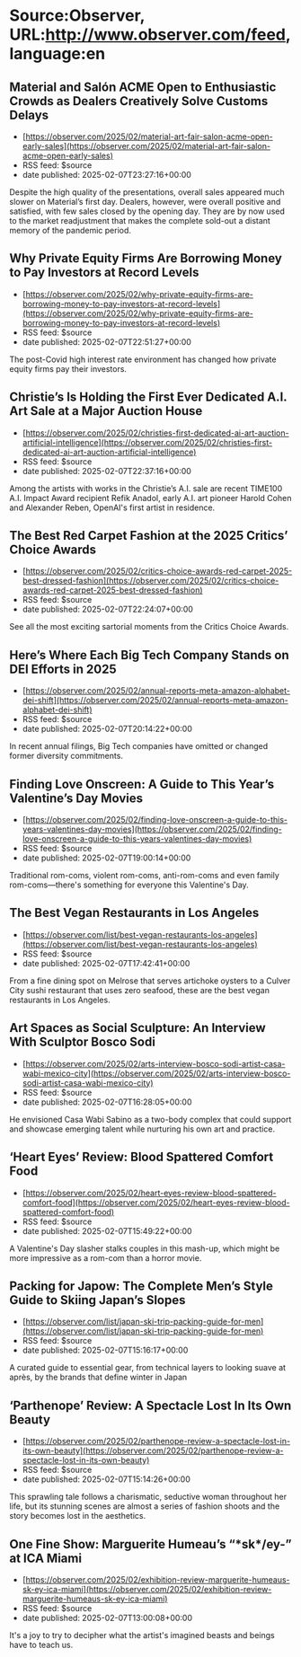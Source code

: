 # Source:Observer, URL:http://www.observer.com/feed, language:en

## Material and Salón ACME Open to Enthusiastic Crowds as Dealers Creatively Solve Customs Delays
 - [https://observer.com/2025/02/material-art-fair-salon-acme-open-early-sales](https://observer.com/2025/02/material-art-fair-salon-acme-open-early-sales)
 - RSS feed: $source
 - date published: 2025-02-07T23:27:16+00:00

Despite the high quality of the presentations, overall sales appeared much slower on Material’s first day. Dealers, however, were overall positive and satisfied, with few sales closed by the opening day. They are by now used to the market readjustment that makes the complete sold-out a distant memory of the pandemic period.

## Why Private Equity Firms Are Borrowing Money to Pay Investors at Record Levels
 - [https://observer.com/2025/02/why-private-equity-firms-are-borrowing-money-to-pay-investors-at-record-levels](https://observer.com/2025/02/why-private-equity-firms-are-borrowing-money-to-pay-investors-at-record-levels)
 - RSS feed: $source
 - date published: 2025-02-07T22:51:27+00:00

The post-Covid high interest rate environment has changed how private equity firms pay their investors.

## Christie’s Is Holding the First Ever Dedicated A.I. Art Sale at a Major Auction House
 - [https://observer.com/2025/02/christies-first-dedicated-ai-art-auction-artificial-intelligence](https://observer.com/2025/02/christies-first-dedicated-ai-art-auction-artificial-intelligence)
 - RSS feed: $source
 - date published: 2025-02-07T22:37:16+00:00

Among the artists with works in the Christie’s A.I. sale are recent TIME100 A.I. Impact Award recipient Refik Anadol, early A.I. art pioneer Harold Cohen and Alexander Reben, OpenAI's first artist in residence.

## The Best Red Carpet Fashion at the 2025 Critics’ Choice Awards
 - [https://observer.com/2025/02/critics-choice-awards-red-carpet-2025-best-dressed-fashion](https://observer.com/2025/02/critics-choice-awards-red-carpet-2025-best-dressed-fashion)
 - RSS feed: $source
 - date published: 2025-02-07T22:24:07+00:00

See all the most exciting sartorial moments from the Critics Choice Awards.

## Here’s Where Each Big Tech Company Stands on DEI Efforts in 2025
 - [https://observer.com/2025/02/annual-reports-meta-amazon-alphabet-dei-shift](https://observer.com/2025/02/annual-reports-meta-amazon-alphabet-dei-shift)
 - RSS feed: $source
 - date published: 2025-02-07T20:14:22+00:00

In recent annual filings, Big Tech companies have omitted or changed former diversity commitments.

## Finding Love Onscreen: A Guide to This Year’s Valentine’s Day Movies
 - [https://observer.com/2025/02/finding-love-onscreen-a-guide-to-this-years-valentines-day-movies](https://observer.com/2025/02/finding-love-onscreen-a-guide-to-this-years-valentines-day-movies)
 - RSS feed: $source
 - date published: 2025-02-07T19:00:14+00:00

Traditional rom-coms, violent rom-coms, anti-rom-coms and even family rom-coms—there's something for everyone this Valentine's Day.

## The Best Vegan Restaurants in Los Angeles
 - [https://observer.com/list/best-vegan-restaurants-los-angeles](https://observer.com/list/best-vegan-restaurants-los-angeles)
 - RSS feed: $source
 - date published: 2025-02-07T17:42:41+00:00

From a fine dining spot on Melrose that serves artichoke oysters to a Culver City sushi restaurant that uses zero seafood, these are the best vegan restaurants in Los Angeles.

## Art Spaces as Social Sculpture: An Interview With Sculptor Bosco Sodi
 - [https://observer.com/2025/02/arts-interview-bosco-sodi-artist-casa-wabi-mexico-city](https://observer.com/2025/02/arts-interview-bosco-sodi-artist-casa-wabi-mexico-city)
 - RSS feed: $source
 - date published: 2025-02-07T16:28:05+00:00

He envisioned Casa Wabi Sabino as a two-body complex that could support and showcase emerging talent while nurturing his own art and practice.

## ‘Heart Eyes’ Review: Blood Spattered Comfort Food
 - [https://observer.com/2025/02/heart-eyes-review-blood-spattered-comfort-food](https://observer.com/2025/02/heart-eyes-review-blood-spattered-comfort-food)
 - RSS feed: $source
 - date published: 2025-02-07T15:49:22+00:00

A Valentine's Day slasher stalks couples in this mash-up, which might be more impressive as a rom-com than a horror movie.

## Packing for Japow: The Complete Men’s Style Guide to Skiing Japan’s Slopes
 - [https://observer.com/list/japan-ski-trip-packing-guide-for-men](https://observer.com/list/japan-ski-trip-packing-guide-for-men)
 - RSS feed: $source
 - date published: 2025-02-07T15:16:17+00:00

A curated guide to essential gear, from technical layers to looking suave at après, by the brands that define winter in Japan

## ‘Parthenope’ Review: A Spectacle Lost In Its Own Beauty
 - [https://observer.com/2025/02/parthenope-review-a-spectacle-lost-in-its-own-beauty](https://observer.com/2025/02/parthenope-review-a-spectacle-lost-in-its-own-beauty)
 - RSS feed: $source
 - date published: 2025-02-07T15:14:26+00:00

This sprawling tale follows a charismatic, seductive woman throughout her life, but its stunning scenes are almost a series of fashion shoots and the story becomes lost in the aesthetics.

## One Fine Show: Marguerite Humeau’s “\*sk\*/ey-” at ICA Miami
 - [https://observer.com/2025/02/exhibition-review-marguerite-humeaus-sk-ey-ica-miami](https://observer.com/2025/02/exhibition-review-marguerite-humeaus-sk-ey-ica-miami)
 - RSS feed: $source
 - date published: 2025-02-07T13:00:08+00:00

It's a joy to try to decipher what the artist's imagined beasts and beings have to teach us.

